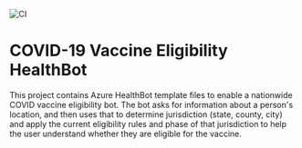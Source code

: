 ![CI](https://github.com/microsoft/covid-vaccine-bot/workflows/CI/badge.svg)

# COVID-19 Vaccine Eligibility HealthBot

This project contains Azure HealthBot template files to enable a nationwide COVID vaccine eligibility bot. The bot asks for information about a person's location, and then uses that to determine jurisdiction (state, county, city) and apply the current eligibility rules and phase of that jurisdiction to help the user understand whether they are eligible for the vaccine.
